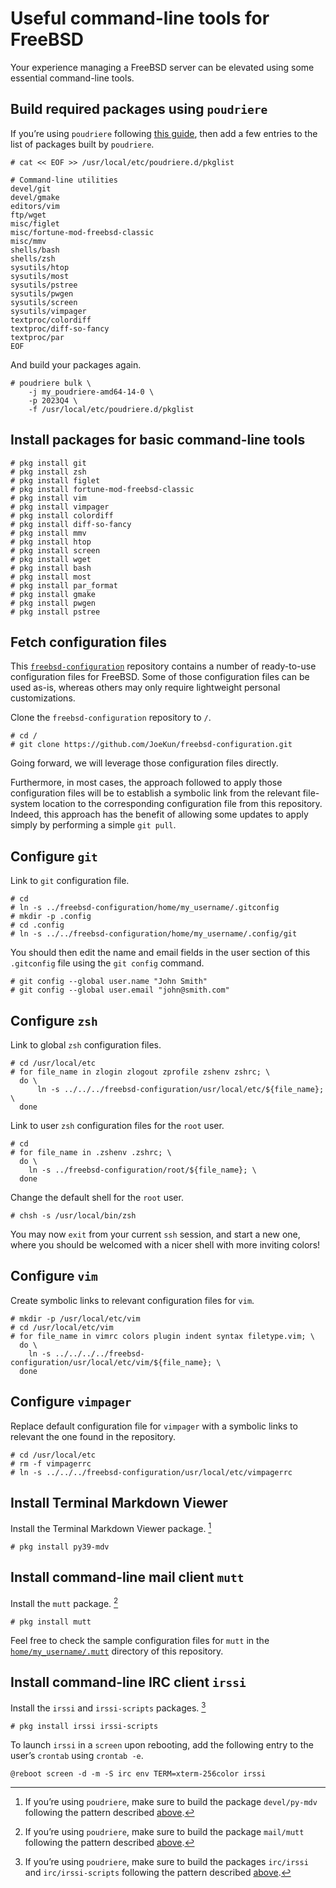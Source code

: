 # Useful command-line tools for FreeBSD

Your experience managing a FreeBSD server can be elevated using some essential command-line tools.

## Build required packages using `poudriere`

If you’re using `poudriere` following [this guide](freebsd-poudriere.md), then add a few entries to the list of packages built by `poudriere`.

```console
# cat << EOF >> /usr/local/etc/poudriere.d/pkglist

# Command-line utilities
devel/git
devel/gmake
editors/vim
ftp/wget
misc/figlet
misc/fortune-mod-freebsd-classic
misc/mmv
shells/bash
shells/zsh
sysutils/htop
sysutils/most
sysutils/pstree
sysutils/pwgen
sysutils/screen
sysutils/vimpager
textproc/colordiff
textproc/diff-so-fancy
textproc/par
EOF
```

And build your packages again.

```console
# poudriere bulk \
    -j my_poudriere-amd64-14-0 \
    -p 2023Q4 \
    -f /usr/local/etc/poudriere.d/pkglist
```


## Install packages for basic command-line tools

```console
# pkg install git
# pkg install zsh
# pkg install figlet
# pkg install fortune-mod-freebsd-classic
# pkg install vim
# pkg install vimpager
# pkg install colordiff
# pkg install diff-so-fancy
# pkg install mmv
# pkg install htop
# pkg install screen
# pkg install wget
# pkg install bash
# pkg install most
# pkg install par_format
# pkg install gmake
# pkg install pwgen
# pkg install pstree
```


## Fetch configuration files

This [`freebsd-configuration`](https://github.com/JoeKun/freebsd-configuration) repository contains a number of ready-to-use configuration files for FreeBSD. Some of those configuration files can be used as-is, whereas others may only require lightweight personal customizations.

Clone the `freebsd-configuration` repository to `/`.

```console
# cd /
# git clone https://github.com/JoeKun/freebsd-configuration.git
```

Going forward, we will leverage those configuration files directly.

Furthermore, in most cases, the approach followed to apply those configuration files will be to establish a symbolic link from the relevant file-system location to the corresponding configuration file from this repository. Indeed, this approach has the benefit of allowing some updates to apply simply by performing a simple `git pull`.


## Configure `git`

Link to `git` configuration file.

```console
# cd
# ln -s ../freebsd-configuration/home/my_username/.gitconfig
# mkdir -p .config
# cd .config
# ln -s ../../freebsd-configuration/home/my_username/.config/git
```

You should then edit the name and email fields in the user section of this `.gitconfig` file using the `git config` command.

```console
# git config --global user.name "John Smith"
# git config --global user.email "john@smith.com"
```


## Configure `zsh`

Link to global `zsh` configuration files.

```console
# cd /usr/local/etc
# for file_name in zlogin zlogout zprofile zshenv zshrc; \
  do \
      ln -s ../../../freebsd-configuration/usr/local/etc/${file_name}; \
  done
```

Link to user `zsh` configuration files for the `root` user.

```console
# cd
# for file_name in .zshenv .zshrc; \
  do \
    ln -s ../freebsd-configuration/root/${file_name}; \
  done
```

Change the default shell for the `root` user.

```console
# chsh -s /usr/local/bin/zsh
```

You may now `exit` from your current `ssh` session, and start a new one, where you should be welcomed with a nicer shell with more inviting colors!


## Configure `vim`

Create symbolic links to relevant configuration files for `vim`.

```console
# mkdir -p /usr/local/etc/vim
# cd /usr/local/etc/vim
# for file_name in vimrc colors plugin indent syntax filetype.vim; \
  do \
    ln -s ../../../../freebsd-configuration/usr/local/etc/vim/${file_name}; \
  done
```


## Configure `vimpager`

Replace default configuration file for `vimpager` with a symbolic links to relevant the one found in the repository.

```console
# cd /usr/local/etc
# rm -f vimpagerrc
# ln -s ../../../freebsd-configuration/usr/local/etc/vimpagerrc
```


## Install Terminal Markdown Viewer

Install the Terminal Markdown Viewer package. [^1]

[^1]: If you’re using `poudriere`, make sure to build the package `devel/py-mdv` following the pattern described [above](#build-required-packages-using-poudriere).

```console
# pkg install py39-mdv
```


## Install command-line mail client `mutt`

Install the `mutt` package. [^2]

[^2]: If you’re using `poudriere`, make sure to build the package `mail/mutt` following the pattern described [above](#build-required-packages-using-poudriere).

```console
# pkg install mutt
```

Feel free to check the sample configuration files for `mutt` in the [`home/my_username/.mutt`](https://github.com/JoeKun/freebsd-configuration/tree/main/home/my_username/.mutt) directory of this repository.


## Install command-line IRC client `irssi`

Install the `irssi` and `irssi-scripts` packages. [^3]

[^3]: If you’re using `poudriere`, make sure to build the packages `irc/irssi` and `irc/irssi-scripts` following the pattern described [above](#build-required-packages-using-poudriere).

```console
# pkg install irssi irssi-scripts
```

To launch `irssi` in a `screen` upon rebooting, add the following entry to the user’s `crontab` using `crontab -e`.

```
@reboot screen -d -m -S irc env TERM=xterm-256color irssi
```